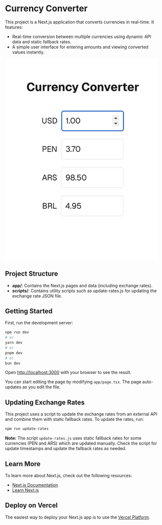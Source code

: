 # Currency Converter

This project is a Next.js application that converts currencies in real-time. It features:

- Real-time conversion between multiple currencies using dynamic API data and static fallback rates.
- A simple user interface for entering amounts and viewing converted values instantly.

![Project Image](./public/currency-converter-ss.png)

## Project Structure

- **app/**: Contains the Next.js pages and data (including exchange rates).
- **scripts/**: Contains utility scripts such as update-rates.js for updating the exchange rate JSON file.

## Getting Started

First, run the development server:

```bash
npm run dev
# or
yarn dev
# or
pnpm dev
# or
bun dev
```

Open [http://localhost:3000](http://localhost:3000) with your browser to see the result.

You can start editing the page by modifying `app/page.tsx`. The page auto-updates as you edit the file.

## Updating Exchange Rates

This project uses a script to update the exchange rates from an external API and combine them with static fallback rates. To update the rates, run:

```bash
npm run update-rates
```

**Note:** The script `update-rates.js` uses static fallback rates for some currencies (PEN and ARS) which are updated manually. Check the script for update timestamps and update the fallback rates as needed.

## Learn More

To learn more about Next.js, check out the following resources:

- [Next.js Documentation](https://nextjs.org/docs)
- [Learn Next.js](https://nextjs.org/learn)

## Deploy on Vercel

The easiest way to deploy your Next.js app is to use the [Vercel Platform](https://vercel.com/new).
